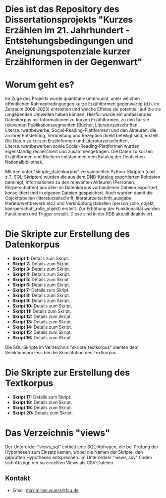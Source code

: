 # Dies ist das Repository des Dissertationsprojekts "Kurzes Erzählen im 21. Jahrhundert - Entstehungsbedingungen und Aneignungspotenziale kurzer Erzählformen in der Gegenwart" 

# Worum geht es? 
Im Zuge des Projekts wurde quantitativ untersucht, unter welchen öffentlichen Rahmenbedingungen kurze Erzählformen gegenwärtig (d.h. im Zeitraum 2008-2023) entstehen und welche Effekte sie potentiell auf die sie umgebenden Umwelten haben können. Hierfür wurde ein umfassendes Datenkorpus mit Informationen zu kurzen Erzählformen, zu den für sie relevanten Publikationssegmenten (Bücher, Literaturzeitschriften, Literaturwettbewerbe, Social-Reading-Plattformen) und den Akteuren, die an ihrer Entstehung, Verbreitung und Rezeption direkt beteiligt sind, erstellt. Die Daten zu kurzen Erzählformen und Literaturzeitschriften, Literaturwettbewerben sowie Social-Reading-Plattformen wurden eigenständig recherchiert und zusammengetragen. Die Daten zu kurzen Erzählformen und Büchern entstammen dem Katalog der Deutschen Nationalbibliothek. 

Mit den unter "skripte_datenkorpus" versammelten Python-Skripten (und z.T. SQL-Skripten) wurden die aus dem DNB-Katalog exportierten Rohdaten bereinigt, Informationen zu den relevanten Akteuren (Personen, Körperschaften) aus allen im Datenkorpus vorhandenen Dateien exportiert, konsolidiert und in eigenen Dateien gespeichert. Auch wurden damit die Objekttabellen (literaturzeitschrift, literaturzeitschrift_ausgabe, literaturwettbewerb etc.) und Verknüpfungstabellen (person_rolle_objekt, koerperschaft_rolle_objekt) erstellt. Zur Erhöhung der Funktionalität wurden Funktionen und Trigger erstellt. Diese sind in der RDB aktuell deaktiviert. 

# Die Skripte zur Erstellung des Datenkorpus
- **Skript 1:** Details zum Skript.
- **Skript 2:** Details zum Skript.
- **Skript 3:** Details zum Skript.
- **Skript 4:** Details zum Skript.
- **Skript 5:** Details zum Skript.
- **Skript 6:** Details zum Skript.
- **Skript 7:** Details zum Skript.
- **Skript 8:** Details zum Skript.
- **Skript 9:** Details zum Skript.
- **Skript 10:** Details zum Skript.
- **Skript 11:** Details zum Skript.
- **Skript 12:** Details zum Skript.
- **Skript 13:** Details zum Skript.
- **Skript 14:** Details zum Skript.
- **Skript 15:** Details zum Skript.
- **Skript 16:** Details zum Skript.

Die SQL-Skripte im Verzeichnis "skripte_textkorpus" dienten dem Selektionsprozess bei der Konstitution des Textkorpus. 

# Die Skripte zur Erstellung des Textkorpus
- **Skript 17:** Details zum Skript.
- **Skript 18:** Details zum Skript.
- **Skript 19:** Details zum Skript.
- **Skript 20:** Details zum Skript.

# Das Verzeichnis "views" 
Der Unterorder "views_sql" enthält jene SQL-Abfragen, die bei Prüfung der Hypothesen zum Einsatz kamen, wobei die Namen der Skripte, den geprüften Hypothesen entsprechen. 
Im Unterordner "views_csv" finden sich Abzüge der so erstellten Views als CSV-Dateien. 

## Kontakt
- Email: [maximilian.wuerz@fau.de](mailto:maximilian.wuerz@fau.de)
